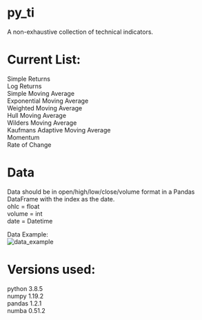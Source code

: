# py_ti
A non-exhaustive collection of technical indicators.

# Current List:<br />
Simple Returns<br />
Log Returns<br />
Simple Moving Average<br />
Exponential Moving Average<br />
Weighted Moving Average<br />
Hull Moving Average<br />
Wilders Moving Average<br />
Kaufmans Adaptive Moving Average<br />
Momentum<br />
Rate of Change<br />

# Data
Data should be in open/high/low/close/volume format in a Pandas DataFrame with the index as the date.<br />
ohlc = float<br />
volume = int<br />
date = Datetime<br />

Data Example:  
![data_example](https://user-images.githubusercontent.com/29778401/105869496-4b36a300-5fc5-11eb-8324-aaa0fc98f37d.png)

# Versions used:
python 3.8.5<br />
numpy 1.19.2<br />
pandas 1.2.1<br />
numba 0.51.2
